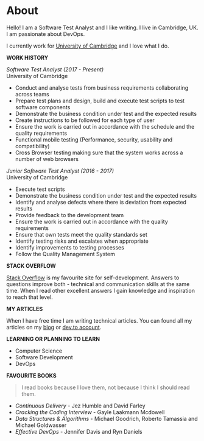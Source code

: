 # About

Hello! I am a Software Test Analyst and I like writing. I live in Cambridge, UK. I am passionate about DevOps.

I currently work for [University of Cambridge](https://www.uis.cam.ac.uk) and I love what I do.

**<i class="fa fa-briefcase"></i> WORK HISTORY**

*Software Test Analyst (2017 - Present)* <br>
University of Cambridge

- Conduct and analyse tests from business requirements collaborating across teams
- Prepare test plans and design, build and execute test scripts to test software components
- Demonstrate the business condition under test and the expected results
- Create instructions to be followed for each type of user
- Ensure the work is carried out in accordance with the schedule and the quality requirements
- Functional mobile testing (Performance, security, usability and compatibility) 
- Cross Browser testing making sure that the system works across a number of web browsers

*Junior Software Test Analyst (2016 - 2017)* <br>
University of Cambridge

- Execute test scripts 
- Demonstrate the business condition under test and the expected results
- Identify and analyse defects where there is deviation from expected results
- Provide feedback to the development team
- Ensure the work is carried out in accordance with the quality requirements
- Ensure that own tests meet the quality standards set
- Identify testing risks and escalates when appropriate
- Identify improvements to testing processes
- Follow the Quality Management System

**<i class="fa fa-stack-overflow"></i> STACK OVERFLOW**

[Stack Overflow](http://stackoverflow.com/users/1056263/dmytro-danylyk) is my favourite site for self-development. Answers to questions improve both - technical and communication skills at the same time. When I read other excellent answers I gain knowledge and inspiration to reach that level.

**<i class="fa fa-pencil"></i> MY ARTICLES**

When I have free time I am writing technical articles. You can found all my articles on my [blog](http://www.juliatorrejon.com) or [dev.to account](https://dev.to/juliatorrejon).

**<i class="fa fa-graduation-cap"></i> LEARNING OR PLANNING TO LEARN**

 - Computer Science
 - Software Development
 - DevOps

**<i class="fa fa-book"></i> FAVOURITE BOOKS**

> I read books because I love them, not because I think I should read them.

- *Continuous Delivery* - Jez Humble and David Farley
- *Cracking the Coding Interview* - Gayle Laakmann Mcdowell 
- *Data Structures & Algorithms* - Michael Goodrich, Roberto Tamassia and Michael Goldwasser
- *Effective DevOps* - Jennifer Davis and Ryn Daniels
